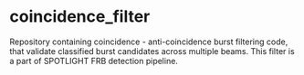 # coincidence_filter
Repository containing coincidence - anti-coincidence burst filtering code, that validate classified burst candidates across multiple beams. This filter is a part of SPOTLIGHT FRB detection pipeline.
